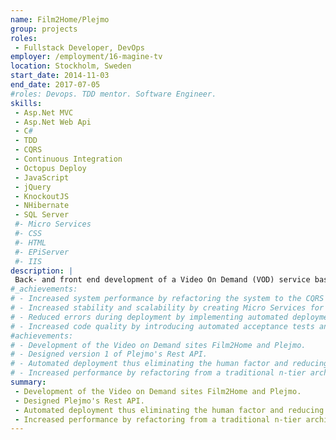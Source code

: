 ```yaml
---
name: Film2Home/Plejmo
group: projects
roles: 
 - Fullstack Developer, DevOps
employer: /employment/16-magine-tv
location: Stockholm, Sweden
start_date: 2014-11-03
end_date: 2017-07-05
#roles: Devops. TDD mentor. Software Engineer.
skills:
 - Asp.Net MVC
 - Asp.Net Web Api
 - C#
 - TDD 
 - CQRS
 - Continuous Integration
 - Octopus Deploy
 - JavaScript
 - jQuery
 - KnockoutJS
 - NHibernate
 - SQL Server
 #- Micro Services
 #- CSS
 #- HTML
 #- EPiServer
 #- IIS
description: |
 Back- and front end development of a Video On Demand (VOD) service based on Asp.Net MVC and EpiServer. DevOps tasks including configuring web sites, configuring automated builds and setting up automated deployment. 
#_achievements: 
# - Increased system performance by refactoring the system to the CQRS pattern with a denormalized, read optimized database for querying.
# - Increased stability and scalability by creating Micro Services for third party integration.
# - Reduced errors during deployment by implementing automated deployment.
# - Increased code quality by introducing automated acceptance tests and living documentation.
#achievements: 
# - Development of the Video on Demand sites Film2Home and Plejmo.
# - Designed version 1 of Plejmo's Rest API.
# - Automated deployment thus eliminating the human factor and reducing deployment time from 1 hour to a couple of minutes.
# - Increased performance by refactoring from a traditional n-tier architecture to a service bus architcure thus offloading the front end sites.
summary: 
 - Development of the Video on Demand sites Film2Home and Plejmo.
 - Designed Plejmo's Rest API.
 - Automated deployment thus eliminating the human factor and reducing deployment time from 1 hour to a couple of minutes.
 - Increased performance by refactoring from a traditional n-tier architecture to a service bus architcure thus offloading the front end sites.
---
```

